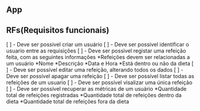 ## App


## RFs(Requisitos funcionais)
[ ] - Deve ser possivel criar um usuário
[ ] - Deve ser possivel identificar o usuario entre as requisições
[ ] - Deve ser possivel registar uma refeição feita, com as seguintes informações
*Refeições devem ser relacionadas a um usuário
*Nome
*Descrição
*Data e Hora
*Está dentro ou não da dieta
[ ] - Deve ser possível editar uma refeição, alterando todos os dados
[ ] - Deve ser possível apagar uma refeição
[ ] - Deve ser possível listar todas as refeições de um usuario
[ ] - Deve ser possível visalizar uma única refeição
[ ] - Deve ser possível recuperar as métricas de um usuário
*Quantidade total de refeições registradas
*Quantidade total de refeições dentro da dieta
*Quantidade total de refeições fora da dieta
